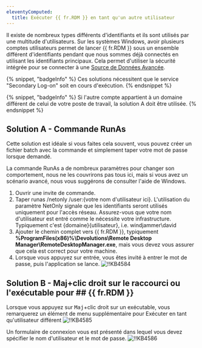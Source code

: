 ```yaml
---
eleventyComputed:
  title: Exécuter {{ fr.RDM }} en tant qu'un autre utilisateur
---
```

Il existe de nombreux types différents d'identifiants et ils sont utilisés par une multitude d'utilisateurs. Sur les systèmes Windows, avoir plusieurs comptes utilisateurs permet de lancer {{ fr.RDM }} sous un ensemble différent d'identifiants pendant que nous sommes déjà connectés en utilisant les identifiants principaux. Cela permet d'utiliser la sécurité intégrée pour se connecter à une [Source de Données Avancée](/rdm/windows/data-sources/data-sources-types/advanced-data-sources/).

{% snippet, "badgeInfo" %}
Ces solutions nécessitent que le service "Secondary Log-on" soit en cours d'exécution.
{% endsnippet %}

{% snippet, "badgeInfo" %}
Si l'autre compte appartient à un domaine différent de celui de votre poste de travail, la solution A doit être utilisée.
{% endsnippet %}

## Solution A - Commande RunAs

Cette solution est idéale si vous faites cela souvent, vous pouvez créer un fichier batch avec la commande et simplement taper votre mot de passe lorsque demandé.

La commande RunAs a de nombreux paramètres pour changer son comportement, nous ne les couvrirons pas tous ici, mais si vous avez un scénario avancé, nous vous suggérons de consulter l'aide de Windows.

1. Ouvrir une invite de commande.
1. Taper runas /netonly /user:{votre nom d'utilisateur ici}. L'utilisation du paramètre NetOnly signale que les identifiants seront utilisés uniquement pour l'accès réseau. Assurez-vous que votre nom d'utilisateur est entré comme le nécessite votre infrastructure. Typiquement c'est {domaine}\{utilisateur}, i.e. windjammer\david
1. Ajouter le chemin complet vers {{ fr.RDM }}, typiquement **%ProgramFiles(x86)%\Devolutions\Remote Desktop Manager\RemoteDesktopManager.exe**, mais vous devez vous assurer que cela est correct pour votre machine.
1. Lorsque vous appuyez sur entrée, vous êtes invité à entrer le mot de passe, puis l'application se lance.
![!!KB4584](https://cdnweb.devolutions.net/docs/docs_en_kb_KB4584.png)

## Solution B - Maj+clic droit sur le raccourci ou l'exécutable pour ## {{ fr.RDM }}

Lorsque vous appuyez sur <kbd>Maj</kbd>+clic droit sur un exécutable, vous remarquerez un élément de menu supplémentaire pour Exécuter en tant qu'utilisateur différent
![!!KB4585](https://cdnweb.devolutions.net/docs/docs_en_kb_KB4585.png)

Un formulaire de connexion vous est présenté dans lequel vous devez spécifier le nom d'utilisateur et le mot de passe.
![!!KB4586](https://cdnweb.devolutions.net/docs/docs_en_kb_KB4586.png)

